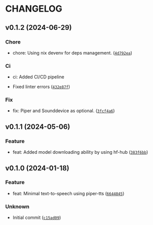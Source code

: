 # CHANGELOG

## v0.1.2 (2024-06-29)

### Chore

* chore: Using nix devenv for deps management. ([`4d792ea`](https://github.com/zatevakhin/voice-forge/commit/4d792ea285d0c54e621aaa93a950f832829a6b57))

### Ci

* ci: Added CI/CD pipeline

- Fixed linter errors ([`432e87f`](https://github.com/zatevakhin/voice-forge/commit/432e87f2e5145b1fc59b757a60776d0b097608e1))

### Fix

* fix: Piper and Sounddevice as optional. ([`3fcf4a6`](https://github.com/zatevakhin/voice-forge/commit/3fcf4a66c6c033a4949248181c1893398ad73201))

## v0.1.1 (2024-05-06)

### Feature

* feat: Added model downloading ability by using hf-hub ([`383f6bb`](https://github.com/zatevakhin/voice-forge/commit/383f6bb6ffe89c717fd0c03ab2b84ab5945ae55a))

## v0.1.0 (2024-01-18)

### Feature

* feat: Minimal text-to-speech using piper-tts ([`6644845`](https://github.com/zatevakhin/voice-forge/commit/664484569cb124bdd016de247287dabcbb2f8ae9))

### Unknown

* Initial commit ([`c15ad09`](https://github.com/zatevakhin/voice-forge/commit/c15ad09ad889a116a4887c3aba81e9baaad4be33))
